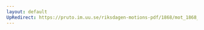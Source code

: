 ```yaml
---
layout: default
UpRedirect: https://pruto.im.uu.se/riksdagen-motions-pdf/1868/mot_1868__ak__306/mot_1868__ak__306-002.pdf
---
```

